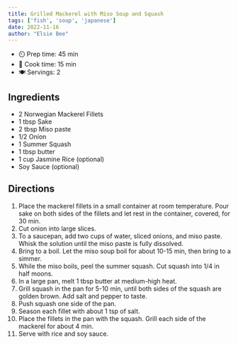 ```yaml
---
title: Grilled Mackerel with Miso Soup and Squash
tags: ['fish', 'soup', 'japanese']
date: 2022-11-16
author: "Elsie Bee"
---
```

- ⏲️ Prep time: 45 min
- 🍳 Cook time: 15 min
- 🍽️ Servings: 2

## Ingredients

- 2 Norwegian Mackerel Fillets
- 1 tbsp Sake
- 2 tbsp Miso paste
- 1/2 Onion
- 1 Summer Squash
- 1 tbsp butter
- 1 cup Jasmine Rice (optional)
- Soy Sauce (optional)

## Directions

1. Place the mackerel fillets in a small container at room temperature. Pour sake on both sides of the fillets and let rest in the container, covered, for 30 min.
2. Cut onion into large slices.
3. To a saucepan, add two cups of water, sliced onions, and miso paste. Whisk the solution until the miso paste is fully dissolved.
4. Bring to a boil. Let the miso soup boil for about 10-15 min, then bring to a simmer.
5. While the miso boils, peel the summer squash. Cut squash into 1/4 in half moons.
6. In a large pan, melt 1 tbsp butter at medium-high heat.
7. Grill squash in the pan for 5-10 min, until both sides of the squash are golden brown. Add salt and pepper to taste.
8. Push squash one side of the pan.
9. Season each fillet with about 1 tsp of salt.
10. Place the fillets in the pan with the squash. Grill each side of the mackerel for about 4 min.
11. Serve with rice and soy sauce.

